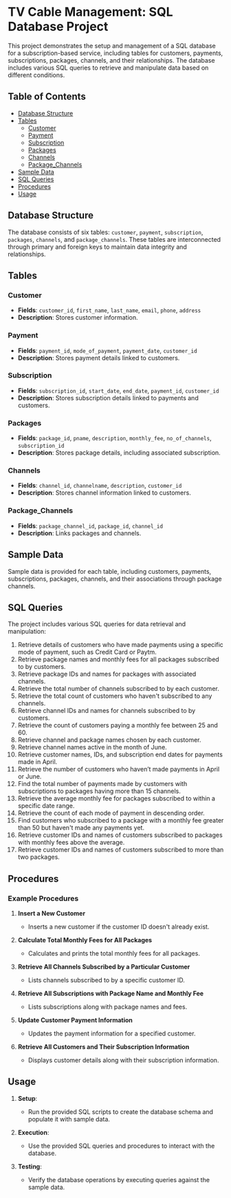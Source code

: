 # TV Cable Management: SQL Database Project

This project demonstrates the setup and management of a SQL database for a subscription-based service, including tables for customers, payments, subscriptions, packages, channels, and their relationships. The database includes various SQL queries to retrieve and manipulate data based on different conditions.

## Table of Contents

- [Database Structure](#database-structure)
- [Tables](#tables)
  - [Customer](#customer)
  - [Payment](#payment)
  - [Subscription](#subscription)
  - [Packages](#packages)
  - [Channels](#channels)
  - [Package_Channels](#package_channels)
- [Sample Data](#sample-data)
- [SQL Queries](#sql-queries)
- [Procedures](#procedures)
- [Usage](#usage)


## Database Structure

The database consists of six tables: `customer`, `payment`, `subscription`, `packages`, `channels`, and `package_channels`. These tables are interconnected through primary and foreign keys to maintain data integrity and relationships.

## Tables

### Customer

- **Fields**: `customer_id`, `first_name`, `last_name`, `email`, `phone`, `address`
- **Description**: Stores customer information.

### Payment

- **Fields**: `payment_id`, `mode_of_payment`, `payment_date`, `customer_id`
- **Description**: Stores payment details linked to customers.

### Subscription

- **Fields**: `subscription_id`, `start_date`, `end_date`, `payment_id`, `customer_id`
- **Description**: Stores subscription details linked to payments and customers.

### Packages

- **Fields**: `package_id`, `pname`, `description`, `monthly_fee`, `no_of_channels`, `subscription_id`
- **Description**: Stores package details, including associated subscription.

### Channels

- **Fields**: `channel_id`, `channelname`, `description`, `customer_id`
- **Description**: Stores channel information linked to customers.

### Package_Channels

- **Fields**: `package_channel_id`, `package_id`, `channel_id`
- **Description**: Links packages and channels.

## Sample Data

Sample data is provided for each table, including customers, payments, subscriptions, packages, channels, and their associations through package channels.

## SQL Queries

The project includes various SQL queries for data retrieval and manipulation:

1. Retrieve details of customers who have made payments using a specific mode of payment, such as Credit Card or Paytm.
2. Retrieve package names and monthly fees for all packages subscribed to by customers.
3. Retrieve package IDs and names for packages with associated channels.
4. Retrieve the total number of channels subscribed to by each customer.
5. Retrieve the total count of customers who haven't subscribed to any channels.
6. Retrieve channel IDs and names for channels subscribed to by customers.
7. Retrieve the count of customers paying a monthly fee between 25 and 60.
8. Retrieve channel and package names chosen by each customer.
9. Retrieve channel names active in the month of June.
10. Retrieve customer names, IDs, and subscription end dates for payments made in April.
11. Retrieve the number of customers who haven’t made payments in April or June.
12. Find the total number of payments made by customers with subscriptions to packages having more than 15 channels.
13. Retrieve the average monthly fee for packages subscribed to within a specific date range.
14. Retrieve the count of each mode of payment in descending order.
15. Find customers who subscribed to a package with a monthly fee greater than 50 but haven't made any payments yet.
16. Retrieve customer IDs and names of customers subscribed to packages with monthly fees above the average.
17. Retrieve customer IDs and names of customers subscribed to more than two packages.

## Procedures

### Example Procedures

1. **Insert a New Customer**
   - Inserts a new customer if the customer ID doesn't already exist.

2. **Calculate Total Monthly Fees for All Packages**
   - Calculates and prints the total monthly fees for all packages.

3. **Retrieve All Channels Subscribed by a Particular Customer**
   - Lists channels subscribed to by a specific customer ID.

4. **Retrieve All Subscriptions with Package Name and Monthly Fee**
   - Lists subscriptions along with package names and fees.

5. **Update Customer Payment Information**
   - Updates the payment information for a specified customer.

6. **Retrieve All Customers and Their Subscription Information**
   - Displays customer details along with their subscription information.

## Usage

1. **Setup**:
   - Run the provided SQL scripts to create the database schema and populate it with sample data.
  
2. **Execution**:
   - Use the provided SQL queries and procedures to interact with the database.

3. **Testing**:
   - Verify the database operations by executing queries against the sample data.


